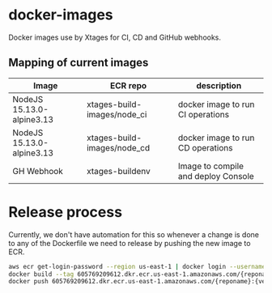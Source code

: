 # docker-images
Docker images use by Xtages for CI, CD and GitHub webhooks.

## Mapping of current images
|Image|ECR repo|description|
|---|---|---|
|NodeJS 15.13.0-alpine3.13|xtages-build-images/node_ci|docker image to run CI operations|
|NodeJS 15.13.0-alpine3.13|xtages-build-images/node_cd|docker image to run CD operations|
|GH Webhook|xtages-buildenv|Image to compile and deploy Console|

# Release process
Currently, we don't have automation for this so whenever a change is done to any of the Dockerfile we need to release
by pushing the new image to ECR.

```bash
aws ecr get-login-password --region us-east-1 | docker login --username AWS --password-stdin 605769209612.dkr.ecr.us-east-1.amazonaws.com
docker build --tag 605769209612.dkr.ecr.us-east-1.amazonaws.com/{reponame}:{version}
docker push 605769209612.dkr.ecr.us-east-1.amazonaws.com/{reponame}:{version}
```
